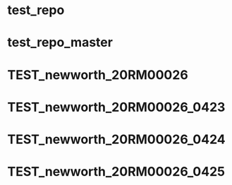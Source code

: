 # test_repo
# test_repo_master
# TEST_newworth_20RM00026
# TEST_newworth_20RM00026_0423
# TEST_newworth_20RM00026_0424
# TEST_newworth_20RM00026_0425
